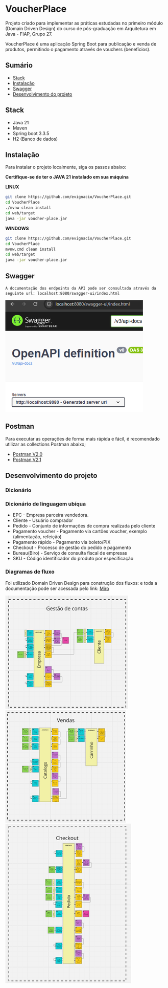 # VoucherPlace
Projeto criado para implementar as práticas estudadas no primeiro módulo (Domain Driven Design) do curso de pós-graduação em Arquitetura em Java - FIAP, Grupo 27.

VoucherPlace é uma aplicação Spring Boot para publicação e venda de produtos, permitindo o pagamento através de vouchers (benefícios).

## Sumário

- [Stack](#stack)
- [Instalação](#instalação)
- [Swagger](#swagger)
- [Desenvolvimento do projeto](#desenvolvimento-do-projeto)

## Stack
* Java 21
* Maven
* Spring boot 3.3.5
* H2 (Banco de dados)


## Instalação

Para instalar o projeto localmente, siga os passos abaixo: <br>

**Certifique-se de ter o JAVA 21 instalado em sua máquina**

**LINUX**
```bash
git clone https://github.com/evignacio/VoucherPlace.git
cd VoucherPlace
./mvnw clean install
cd web/target
java -jar voucher-place.jar
```
**WINDOWS**
```bash
git clone https://github.com/evignacio/VoucherPlace.git
cd VoucherPlace
mvnw.cmd clean install
cd web/target
java -jar voucher-place.jar
```
## Swagger
``` 
A documentação dos endpoints da API pode ser consultada através da seguinte url: localhost:8080/swagger-ui/index.html
```
![img.png](img.png)

## Postman
Para executar as operações de forma mais rápida e fácil, é recomendado utilizar as collections Postman abaixo;

* [Postman V2.0](https://github.com/evignacio/VoucherPlace/blob/main/VoucherPlace.postman_collection_v2.0.json)
* [Postman V2.1](https://github.com/evignacio/VoucherPlace/blob/main/VoucherPlace.postman_collection-v2.1.json)

## Desenvolvimento do projeto
### Dicionário

### Dicionário de linguagem ubíqua
* EPC - Empresa parceira vendedora.<br>
* Cliente - Usuário comprador<br>
* Pedido - Conjunto de informações de compra realizada pelo cliente<br>
* Pagamento voucher - Pagamento via cartões voucher, exemplo (alimentação, refeição)<br>
* Pagamento rápido - Pagamento via boleto/PIX<br>
* Checkout - Processo de gestão do pedido e pagamento<br>
* Bureau(Biro) - Serviço de consulta fiscal de empresas<br>
* SKU - Código identificador do produto por especificação<br>
### Diagramas de fluxo
Foi utilizado Domain Driven Design para construção dos fluxos:
 e toda a documentação pode ser acessada pelo link: [Miro](https://miro.com/app/board/uXjVKizn_1o=/)

![img_1.png](img_1.png) ![img_2.png](img_2.png)
![img_3.png](img_3.png)

